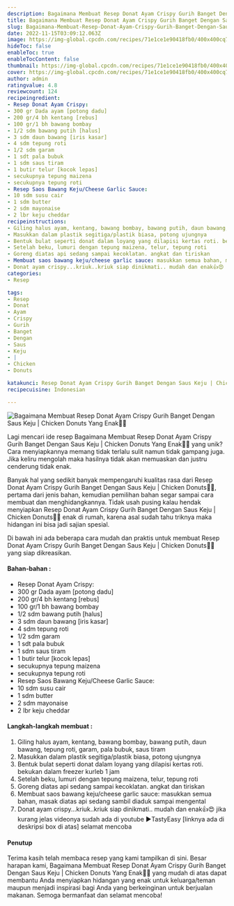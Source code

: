 ```yaml
---
description: Bagaimana Membuat Resep Donat Ayam Crispy Gurih Banget Dengan Saus Keju | Chicken Donuts Yang Enak"
title: Bagaimana Membuat Resep Donat Ayam Crispy Gurih Banget Dengan Saus Keju | Chicken Donuts Yang Enak
slug: Bagaimana-Membuat-Resep-Donat-Ayam-Crispy-Gurih-Banget-Dengan-Saus-Keju-%7C-Chicken-Donuts-Yang-Enak
date: 2022-11-15T03:09:12.063Z
image: https://img-global.cpcdn.com/recipes/71e1ce1e90418fb0/400x400cq70/photo.jpg
hideToc: false
enableToc: true
enableTocContent: false
thumbnail: https://img-global.cpcdn.com/recipes/71e1ce1e90418fb0/400x400cq70/photo.jpg
cover: https://img-global.cpcdn.com/recipes/71e1ce1e90418fb0/400x400cq70/photo.jpg
author: admin
ratingvalue: 4.8
reviewcount: 124
recipeingredient:
- Resep Donat Ayam Crispy:
- 300 gr Dada ayam [potong dadu]
- 200 gr/4 bh kentang [rebus]
- 100 gr/1 bh bawang bombay
- 1/2 sdm bawang putih [halus]
- 3 sdm daun bawang [iris kasar]
- 4 sdm tepung roti
- 1/2 sdm garam
- 1 sdt pala bubuk
- 1 sdm saus tiram
- 1 butir telur [kocok lepas]
- secukupnya tepung maizena
- secukupnya tepung roti
- Resep Saos Bawang Keju/Cheese Garlic Sauce:
- 10 sdm susu cair
- 1 sdm butter
- 2 sdm mayonaise
- 2 lbr keju cheddar
recipeinstructions:
- Giling halus ayam, kentang, bawang bombay, bawang putih, daun bawang, tepung roti, garam, pala bubuk, saus tiram
- Masukkan dalam plastik segitiga/plastik biasa, potong ujungnya
- Bentuk bulat seperti donat dalam loyang yang dilapisi kertas roti. bekukan dalam freezer kurleb 1 jam
- Setelah beku, lumuri dengan tepung maizena, telur, tepung roti
- Goreng diatas api sedang sampai kecoklatan. angkat dan tiriskan
- Membuat saos bawang keju/cheese garlic sauce: masukkan semua bahan, masak diatas api sedang sambil diaduk sampai mengental
- Donat ayam crispy...kriuk..kriuk siap dinikmati.. mudah dan enak👍😍 jika kurang jelas videonya sudah ada di youtube ▶️TastyEasy [linknya ada di deskripsi box di atas] selamat mencoba
categories:
- Resep

tags:
- Resep
- Donat
- Ayam
- Crispy
- Gurih
- Banget
- Dengan
- Saus
- Keju
- |
- Chicken
- Donuts

katakunci: Resep Donat Ayam Crispy Gurih Banget Dengan Saus Keju | Chicken Donuts
recipecuisine: Indonesian

---
```


![Bagaimana Membuat Resep Donat Ayam Crispy Gurih Banget Dengan Saus Keju | Chicken Donuts Yang Enak👩‍🍳](https://img-global.cpcdn.com/recipes/71e1ce1e90418fb0/400x400cq70/photo.jpg)

Lagi mencari ide resep Bagaimana Membuat Resep Donat Ayam Crispy Gurih Banget Dengan Saus Keju | Chicken Donuts Yang Enak👩‍🍳 yang unik? Cara menyiapkannya memang tidak terlalu sulit namun tidak gampang juga. Jika keliru mengolah maka hasilnya tidak akan memuaskan dan justru cenderung tidak enak.

Banyak hal yang sedikit banyak mempengaruhi kualitas rasa dari Resep Donat Ayam Crispy Gurih Banget Dengan Saus Keju | Chicken Donuts👩‍🍳, pertama dari jenis bahan, kemudian pemilihan bahan segar sampai cara membuat dan menghidangkannya. Tidak usah pusing kalau hendak menyiapkan Resep Donat Ayam Crispy Gurih Banget Dengan Saus Keju | Chicken Donuts👩‍🍳 enak di rumah, karena asal sudah tahu triknya maka hidangan ini bisa jadi sajian spesial.

Di bawah ini ada beberapa cara mudah dan praktis untuk membuat Resep Donat Ayam Crispy Gurih Banget Dengan Saus Keju | Chicken Donuts👩‍🍳 yang siap dikreasikan.

<!--inarticleads1-->

#### Bahan-bahan :

- Resep Donat Ayam Crispy:
- 300 gr Dada ayam [potong dadu]
- 200 gr/4 bh kentang [rebus]
- 100 gr/1 bh bawang bombay
- 1/2 sdm bawang putih [halus]
- 3 sdm daun bawang [iris kasar]
- 4 sdm tepung roti
- 1/2 sdm garam
- 1 sdt pala bubuk
- 1 sdm saus tiram
- 1 butir telur [kocok lepas]
- secukupnya tepung maizena
- secukupnya tepung roti
- Resep Saos Bawang Keju/Cheese Garlic Sauce:
- 10 sdm susu cair
- 1 sdm butter
- 2 sdm mayonaise
- 2 lbr keju cheddar

<!--inarticleads2-->

#### Langkah-langkah membuat :

1. Giling halus ayam, kentang, bawang bombay, bawang putih, daun bawang, tepung roti, garam, pala bubuk, saus tiram
1. Masukkan dalam plastik segitiga/plastik biasa, potong ujungnya
1. Bentuk bulat seperti donat dalam loyang yang dilapisi kertas roti. bekukan dalam freezer kurleb 1 jam
1. Setelah beku, lumuri dengan tepung maizena, telur, tepung roti
1. Goreng diatas api sedang sampai kecoklatan. angkat dan tiriskan
1. Membuat saos bawang keju/cheese garlic sauce: masukkan semua bahan, masak diatas api sedang sambil diaduk sampai mengental
1. Donat ayam crispy...kriuk..kriuk siap dinikmati.. mudah dan enak👍😍 jika kurang jelas videonya sudah ada di youtube ▶️TastyEasy [linknya ada di deskripsi box di atas] selamat mencoba

#### Penutup

Terima kasih telah membaca resep yang kami tampilkan di sini. Besar harapan kami, Bagaimana Membuat Resep Donat Ayam Crispy Gurih Banget Dengan Saus Keju | Chicken Donuts Yang Enak👩‍🍳 yang mudah di atas dapat membantu Anda menyiapkan hidangan yang enak untuk keluarga/teman maupun menjadi inspirasi bagi Anda yang berkeinginan untuk berjualan makanan. Semoga bermanfaat dan selamat mencoba!